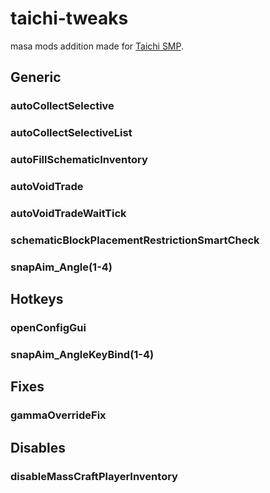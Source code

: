 # taichi-tweaks
masa mods addition made for [Taichi SMP](https://discord.gg/6U6Y8c7HQ2).

## Generic

### autoCollectSelective

### autoCollectSelectiveList

### autoFillSchematicInventory

### autoVoidTrade

### autoVoidTradeWaitTick

### schematicBlockPlacementRestrictionSmartCheck

### snapAim_Angle(1-4)

## Hotkeys

### openConfigGui

### snapAim_AngleKeyBind(1-4)

## Fixes

### gammaOverrideFix

## Disables

### disableMassCraftPlayerInventory